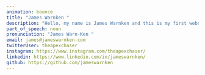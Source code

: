 ```yaml
---
animation: bounce
title: "James Warnken "
description: "Hello, my name is James Warnken and this is my first website. "
part_of_speech: noun
pronunciation: "James Warn-Ken "
email: james@jameswarnken.com
twitterUser: theapexchaser
instagram: https://www.instagram.com/theapexchaser/
linkedin: https://www.linkedin.com/in/jameswarnken/
github: https://github.com/jameswarnken
---
```

